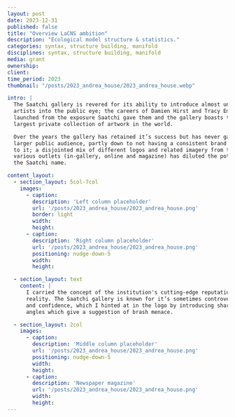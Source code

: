 ```yaml
---
layout: post
date: 2023-12-31
published: false
title: "Overview LaCNS ambition"
description: "Ecological model structure & statistics."
categories: syntax, structure building, manifold
disciplines: syntax, structure building, manifold
media: grant
ownership:
client:
time_period: 2023
thumbnail: "/posts/2023_andrea_house/2023_andrea_house.webp"

intro: |
  The Saatchi gallery is revered for its ability to introduce almost unknown
  artists into the public eye; the careers of Damien Hirst and Tracy Emin were
  launched from the exposure Saatchi gave them and the gallery boasts the
  largest private collection of artwork in the world.

  Over the years the gallery has retained it’s success but has never gained a
  larger public audience, partly down to not having a consistent brand attached
  to it; a disjointed mix of different logos and related imagery from the
  various outlets (in-gallery, online and magazine) has diluted the potential of
  the Saatchi name.

content_layout:
  - section_layout: 5col-7col
    images:
      - caption:
        description: 'Left column placeholder'
        url: '/posts/2023_andrea_house/2023_andrea_house.png'
        border: light
        width:
        height:
      - caption:
        description: 'Right column placeholder'
        url: '/posts/2023_andrea_house/2023_andrea_house.png'
        positioning: nudge-down-5
        width:
        height:

  - section_layout: text
    content: |
      I carried the concept of the institution's cutting-edge reputation into
      reality. The Saatchi gallery is known for it’s sometimes controversial art
      and confidence, which I hinted at in the logo by introducing sharp 45°
      angles which give a suggestion of brash menace.

  - section_layout: 2col
    images:
      - caption:
        description: 'Middle column placeholder'
        url: '/posts/2023_andrea_house/2023_andrea_house.png'
        positioning: nudge-down-5
        width:
        height:
      - caption:
        description: 'Newspaper magazine'
        url: '/posts/2023_andrea_house/2023_andrea_house.png'
        width:
        height:
---
```

